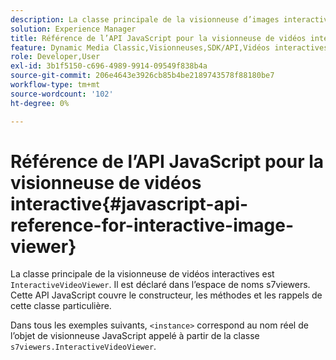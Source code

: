 ```yaml
---
description: La classe principale de la visionneuse d’images interactives est InteractiveVideoViewer. Il est déclaré dans l’espace de noms s7viewers. Cette API JavaScript couvre le constructeur, les méthodes et les rappels de cette classe particulière.
solution: Experience Manager
title: Référence de l’API JavaScript pour la visionneuse de vidéos interactive
feature: Dynamic Media Classic,Visionneuses,SDK/API,Vidéos interactives
role: Developer,User
exl-id: 3b1f5150-c696-4989-9914-09549f838b4a
source-git-commit: 206e4643e3926cb85b4be2189743578f88180be7
workflow-type: tm+mt
source-wordcount: '102'
ht-degree: 0%

---
```


# Référence de l’API JavaScript pour la visionneuse de vidéos interactive{#javascript-api-reference-for-interactive-image-viewer}

La classe principale de la visionneuse de vidéos interactives est `InteractiveVideoViewer`. Il est déclaré dans l’espace de noms s7viewers. Cette API JavaScript couvre le constructeur, les méthodes et les rappels de cette classe particulière.

Dans tous les exemples suivants, `<instance>` correspond au nom réel de l’objet de visionneuse JavaScript appelé à partir de la classe `s7viewers.InteractiveVideoViewer`.
